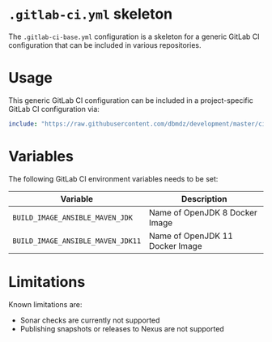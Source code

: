 # `.gitlab-ci.yml` skeleton

The `.gitlab-ci-base.yml` configuration is a skeleton for a generic GitLab CI 
configuration that can be included in various repositories.

# Usage

This generic GitLab CI configuration can be included in a project-specific
GitLab CI configuration via:

```yml
include: "https://raw.githubusercontent.com/dbmdz/development/master/ci/gitlab-ci-base.yml"
```

# Variables

The following GitLab CI environment variables needs to be set:

| Variable                          | Description
| --------------------------------- | -----------
| `BUILD_IMAGE_ANSIBLE_MAVEN_JDK`   | Name of OpenJDK 8 Docker Image
| `BUILD_IMAGE_ANSIBLE_MAVEN_JDK11` | Name of OpenJDK 11 Docker Image

# Limitations

Known limitations are:

* Sonar checks are currently not supported
* Publishing snapshots or releases to Nexus are not supported